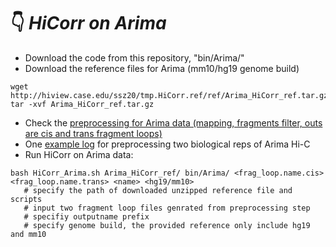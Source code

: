# :point_down:  *HiCorr on Arima*
- Download the code from this repository, "bin/Arima/" <br/>
- Download the reference files for Arima (mm10/hg19 genome build)
```
wget http://hiview.case.edu/ssz20/tmp.HiCorr.ref/ref/Arima_HiCorr_ref.tar.gz
tar -xvf Arima_HiCorr_ref.tar.gz
```
- Check the [preprocessing for Arima data (mapping, fragments filter, outs are cis and trans fragment loops)](https://github.com/JinLabBioinfo/HiCorr/blob/master/documents/Arima.preprocessing.sh) <br/>
- One [example log](https://github.com/JinLabBioinfo/HiCorr/blob/master/documents/Arima.preprocessing.example.sh) for preprocessing two biological reps of Arima Hi-C
- Run HiCorr on Arima data:
```
bash HiCorr_Arima.sh Arima_HiCorr_ref/ bin/Arima/ <frag_loop.name.cis> <frag_loop.name.trans> <name> <hg19/mm10>
   # specify the path of downloaded unzipped reference file and scripts
   # input two fragment loop files genrated from preprocessing step
   # specifiy outputname prefix
   # specify genome build, the provided reference only include hg19 and mm10
```
